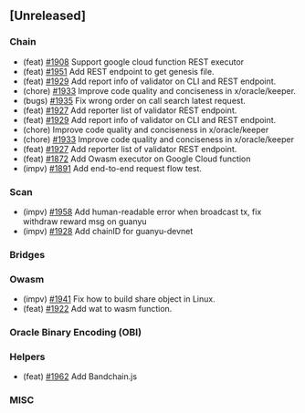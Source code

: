 <!--
(feat): New feature
(impv): Improvement / Enhancement
(docs): Documentation
(bugs): Bug fixes
(chore): Chore/cleanup work
-->

## [Unreleased]

### Chain

- (feat) [\#1908](https://github.com/bandprotocol/bandchain/pull/1908) Support google cloud function REST executor
- (feat) [\#1951](https://github.com/bandprotocol/bandchain/pull/1951) Add REST endpoint to get genesis file.
- (feat) [\#1929](https://github.com/bandprotocol/bandchain/pull/1929) Add report info of validator on CLI and REST endpoint.
- (chore) [\#1933](https://github.com/bandprotocol/bandchain/pull/1933) Improve code quality and conciseness in x/oracle/keeper.
- (bugs) [\#1935](https://github.com/bandprotocol/bandchain/pull/1935) Fix wrong order on call search latest request.
- (feat) [\#1927](https://github.com/bandprotocol/bandchain/pull/1927) Add reporter list of validator REST endpoint.
- (feat) [\#1929](https://github.com/bandprotocol/bandchain/pull/1929) Add report info of validator on CLI and REST endpoint.
- (chore) Improve code quality and conciseness in x/oracle/keeper
- (chore) [\#1933](https://github.com/bandprotocol/bandchain/pull/1933) Improve code quality and conciseness in x/oracle/keeper
- (feat) [\#1927](https://github.com/bandprotocol/bandchain/pull/1927) Add reporter list of validator REST endpoint.
- (feat) [\#1872](https://github.com/bandprotocol/bandchain/pull/1872) Add Owasm executor on Google Cloud function
- (impv) [\#1891](https://github.com/bandprotocol/bandchain/pull/1891) Add end-to-end request flow test.

### Scan

- (impv) [\#1958](https://github.com/bandprotocol/bandchain/pull/1958) Add human-readable error when broadcast tx, fix withdraw reward msg on guanyu
- (impv) [\#1928](https://github.com/bandprotocol/bandchain/pull/1928) Add chainID for guanyu-devnet

### Bridges

### Owasm

- (impv) [\#1941](https://github.com/bandprotocol/bandchain/pull/1941) Fix how to build share object in Linux.
- (feat) [\#1922](https://github.com/bandprotocol/bandchain/pull/1922) Add wat to wasm function.

### Oracle Binary Encoding (OBI)

### Helpers

- (feat) [\#1962](https://github.com/bandprotocol/bandchain/pull/1962) Add Bandchain.js

### MISC
